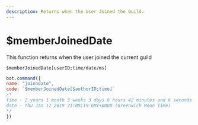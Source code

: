 ```yaml
---
description: Returns when the User Joined the Guild.
---
```


# $memberJoinedDate

This function returns when the user joined the current guild

```
$memberJoinedDate[userID;time/date/ms]
```

```javascript
bot.command({
name: "joinndate",
code: `$memberJoinedDate[$authorID;time]`
/*
time - 2 years 1 month 3 weeks 3 days 6 hours 42 minutes and 6 seconds
date - Thu Jan 17 2019 21:09:19 GMT+0000 (Greenwich Mean Time)
*/
})
```
